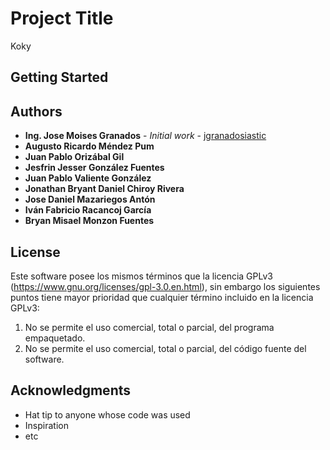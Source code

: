 # Project Title

Koky

## Getting Started

## Authors

* **Ing. Jose Moises Granados** - *Initial work* - [jgranadosiastic](https://github.com/jgranadosiastic`)
* **Augusto Ricardo Méndez Pum**
* **Juan Pablo Orizábal Gil**
* **Jesfrin Jesser González Fuentes**
* **Juan Pablo Valiente González**
* **Jonathan Bryant Daniel Chiroy Rivera**
* **Jose Daniel Mazariegos Antón**
* **Iván Fabricio Racancoj García**
* **Bryan Misael Monzon Fuentes**

## License

Este software posee los mismos términos que la licencia GPLv3 (https://www.gnu.org/licenses/gpl-3.0.en.html), sin embargo los siguientes puntos tiene mayor prioridad que cualquier término incluido en la licencia GPLv3:
  1. No se permite el uso comercial, total o parcial, del programa empaquetado.
  2. No se permite el uso comercial, total o parcial, del código fuente del software.

## Acknowledgments

* Hat tip to anyone whose code was used
* Inspiration
* etc


